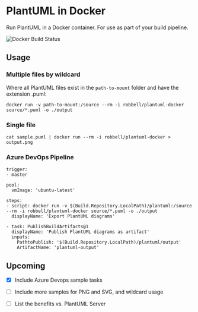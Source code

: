 # PlantUML in Docker

Run PlantUML in a Docker container. For use as part of your build pipeline.

![Docker Build Status](https://img.shields.io/docker/cloud/build/robbell/plantuml-docker?style=for-the-badge)

## Usage

### Multiple files by wildcard

Where all PlantUML files exist in the `path-to-mount` folder and have the extension .puml:

```
docker run -v path-to-mount:/source --rm -i robbell/plantuml-docker source/*.puml -o ./output
```

### Single file

```
cat sample.puml | docker run --rm -i robbell/plantuml-docker > output.png
```

### Azure DevOps Pipeline

```
trigger:
- master

pool:
  vmImage: 'ubuntu-latest'

steps:
- script: docker run -v $(Build.Repository.LocalPath)/plantuml:/source --rm -i robbell/plantuml-docker source/*.puml -o ./output
  displayName: 'Export PlantUML diagrams'

- task: PublishBuildArtifacts@1
  displayName: 'Publish PlantUML diagrams as artifact'
  inputs:
    PathtoPublish: '$(Build.Repository.LocalPath)/plantuml/output'
    ArtifactName: 'plantuml-output'
```

## Upcoming

- [x] Include Azure Devops sample tasks
- [ ] Include more samples for PNG and SVG, and wildcard usage
- [ ] List the benefits vs. PlantUML Server
 